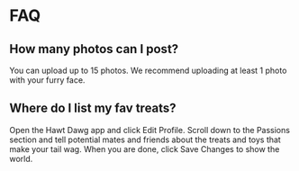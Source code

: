 # FAQ

## How many photos can I post?

You can upload up to 15 photos.
We recommend uploading at least 1 photo with your furry face.

## Where do I list my fav treats?

Open the Hawt Dawg app and click Edit Profile.
Scroll down to the Passions section and tell potential mates and friends about the treats and toys that make your tail wag.
When you are done, click Save Changes to show the world.

